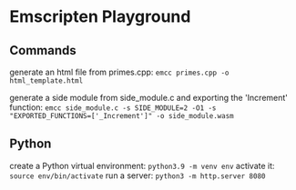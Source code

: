 # Emscripten Playground

## Commands

generate an html file from primes.cpp:
`emcc primes.cpp -o html_template.html`


generate a side module from side_module.c and exporting the 'Increment' function: 
```emcc side_module.c -s SIDE_MODULE=2 -O1 -s "EXPORTED_FUNCTIONS=['_Increment']" -o side_module.wasm```

## Python
create a Python virtual environment: `python3.9 -m venv env`
activate it: `source env/bin/activate`
run a server: `python3 -m http.server 8080`
